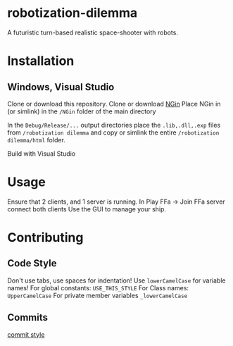 # robotization-dilemma

A futuristic turn-based realistic space-shooter with robots.

# Installation

## Windows, Visual Studio

Clone or download this repository.
Clone or download [NGin](https://github.com/marci07iq/NGin)
Place NGin in (or simlink) in the `/NGin` folder of the main directory

In the `Debug/Release/...` output directories place the `.lib,.dll,.exp` files from `/robotization dilemma` and copy or simlink the entire `/robotization dilemma/html` folder.

Build with Visual Studio

# Usage

Ensure that 2 clients, and 1 server is running.
In Play FFa -> Join FFa server connect both clients
Use the GUI to manage your ship.

# Contributing

## Code Style

Don't use tabs, use spaces for indentation!
Use  `lowerCamelCase` for variable names!
For global constants:  `USE_THIS_STYLE`
For Class names: `UpperCamelCase`
For private member variables `_lowerCamelCase`

## Commits

[commit style](http://chris.beams.io/posts/git-commit/)

